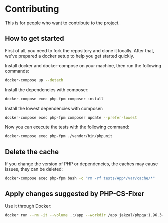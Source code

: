 # Contributing
This is for people who want to contribute to the project.

## How to get started

First of all, you need to fork the repository and clone it locally.
After that, we've prepared a docker setup to help you get started quickly.

Install docker and docker-compose on your machine, then run the following commands:

```bash
docker-compose up --detach
```

Install the dependencies with composer:

```bash
docker-compose exec php-fpm composer install
```

Install the lowest dependencies with composer:

```bash
docker-compose exec php-fpm composer update --prefer-lowest
```

Now you can execute the tests with the following command:

```bash
docker-compose exec php-fpm ./vendor/bin/phpunit
```

## Delete the cache

If you change the version of PHP or dependencies, the caches may cause issues, they can be deleted:

```bash
docker-compose exec php-fpm bash -c "rm -rf tests/App*/var/cache/*"
```

## Apply changes suggested by PHP-CS-Fixer

Use it through Docker:

```bash
docker run --rm -it --volume .:/app --workdir /app jakzal/phpqa:1.96.3-php8.2-alpine php-cs-fixer --diff --no-interaction --ansi fix --show-progress none
```
